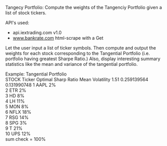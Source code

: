 Tangecy Portfolio:
Compute the weights of the Tangenciy Portfolio given a list of stock tickers.

API's used:
  - api.iextrading.com v1.0
  - www.bankrate.com html-scrape with a Get


Let the user input a list of ticker symbols. Then compute and output the weights for each stock corresponding to the Tangential Portfolio (i.e. portfolio having greatest Sharpe Ratio.)  Also, display interesting summary statistics like the mean and variance of the tangential portfolio.


Example:
Tangential Portfolio	
STOCK   Ticker	Optimal	 Sharp Ratio	 Mean	      Volatility
								   1.51          0.259139564  0.131990748
	1      AAPL    2%				
	2      ETR     2%				
	3      HD      8%				
	4      LH      11%				
	5      MON     8%				
	6      NFLX    18%				
	7      RSG     14%				
	8      SPG     3%				
	9      T       21%				
	10     UPS     12%				
	sum check =   100%		







